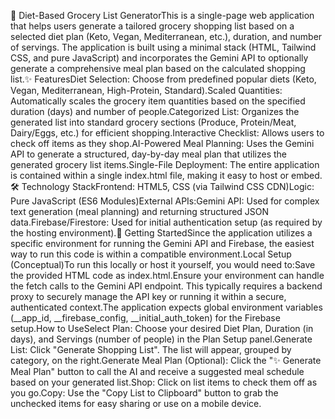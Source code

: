 🛒 Diet-Based Grocery List GeneratorThis is a single-page web application that helps users generate a tailored grocery shopping list based on a selected diet plan (Keto, Vegan, Mediterranean, etc.), duration, and number of servings. The application is built using a minimal stack (HTML, Tailwind CSS, and pure JavaScript) and incorporates the Gemini API to optionally generate a comprehensive meal plan based on the calculated shopping list.✨ FeaturesDiet Selection: Choose from predefined popular diets (Keto, Vegan, Mediterranean, High-Protein, Standard).Scaled Quantities: Automatically scales the grocery item quantities based on the specified duration (days) and number of people.Categorized List: Organizes the generated list into standard grocery sections (Produce, Protein/Meat, Dairy/Eggs, etc.) for efficient shopping.Interactive Checklist: Allows users to check off items as they shop.AI-Powered Meal Planning: Uses the Gemini API to generate a structured, day-by-day meal plan that utilizes the generated grocery list items.Single-File Deployment: The entire application is contained within a single index.html file, making it easy to host or embed.🛠️ Technology StackFrontend: HTML5, CSS (via Tailwind CSS CDN)Logic: Pure JavaScript (ES6 Modules)External APIs:Gemini API: Used for complex text generation (meal planning) and returning structured JSON data.Firebase/Firestore: Used for initial authentication setup (as required by the hosting environment).🚀 Getting StartedSince the application utilizes a specific environment for running the Gemini API and Firebase, the easiest way to run this code is within a compatible environment.Local Setup (Conceptual)To run this locally or host it yourself, you would need to:Save the provided HTML code as index.html.Ensure your environment can handle the fetch calls to the Gemini API endpoint. This typically requires a backend proxy to securely manage the API key or running it within a secure, authenticated context.The application expects global environment variables (__app_id, __firebase_config, __initial_auth_token) for the Firebase setup.How to UseSelect Plan: Choose your desired Diet Plan, Duration (in days), and Servings (number of people) in the Plan Setup panel.Generate List: Click "Generate Shopping List". The list will appear, grouped by category, on the right.Generate Meal Plan (Optional): Click the "✨ Generate Meal Plan" button to call the AI and receive a suggested meal schedule based on your generated list.Shop: Click on list items to check them off as you go.Copy: Use the "Copy List to Clipboard" button to grab the unchecked items for easy sharing or use on a mobile device.